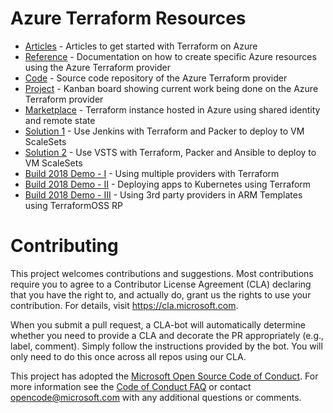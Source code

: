 # Azure Terraform Resources

- [Articles](http://aka.ms/tfhub) - Articles to get started with Terraform on Azure
- [Reference](http://aka.ms/terraform) - Documentation on how to create specific Azure resources using the Azure Terraform provider
- [Code](http://aka.ms/tfgit) - Source code repository of the Azure Terraform provider
- [Project](http://aka.ms/tfkanban) - Kanban board showing current work being done on the Azure Terraform provider
- [Marketplace](http://aka.ms/aztf) - Terraform instance hosted in Azure using shared identity and remote state
- [Solution 1](http://aka.ms/azdotf) - Use Jenkins with Terraform and Packer to deploy to VM ScaleSets 
- [Solution 2](https://open.microsoft.com/2018/05/23/immutable-infrastructure-azure-vsts-terraform-packer-ansible/) - Use VSTS with Terraform, Packer and Ansible to deploy to VM ScaleSets 
- [Build 2018 Demo - I](https://github.com/tombuildsstuff/microsoft-build2018) - Using multiple providers with Terraform 
- [Build 2018 Demo - II](https://github.com/dcaro/build2018) - Deploying apps to Kubernetes using Terraform 
- [Build 2018 Demo - III](https://raw.githubusercontent.com/vladimirjoanovic/build2018/master/TerraformOSSRP/DataDog/azuredeploy.json) - Using 3rd party providers in ARM Templates using TerraformOSS RP  

# Contributing

This project welcomes contributions and suggestions.  Most contributions require you to agree to a
Contributor License Agreement (CLA) declaring that you have the right to, and actually do, grant us
the rights to use your contribution. For details, visit https://cla.microsoft.com.

When you submit a pull request, a CLA-bot will automatically determine whether you need to provide
a CLA and decorate the PR appropriately (e.g., label, comment). Simply follow the instructions
provided by the bot. You will only need to do this once across all repos using our CLA.

This project has adopted the [Microsoft Open Source Code of Conduct](https://opensource.microsoft.com/codeofconduct/).
For more information see the [Code of Conduct FAQ](https://opensource.microsoft.com/codeofconduct/faq/) or
contact [opencode@microsoft.com](mailto:opencode@microsoft.com) with any additional questions or comments.
